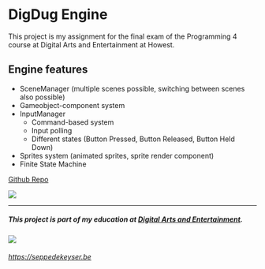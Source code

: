 # DigDug Engine
This project is my assignment for the final exam of the Programming 4 course at Digital Arts and Entertainment at Howest.

## Engine features
- SceneManager (multiple scenes possible, switching between scenes also possible)
- Gameobject-component system
- InputManager
	- Command-based system
	- Input polling
	- Different states (Button Pressed, Button Released, Button Held Down)
- Sprites system (animated sprites, sprite render component)
- Finite State Machine

[Github Repo](https://github.com/SeppahBaws/DigDug-Engine-Prog4)

![](https://seppedekeyser.be/img-ext/DigDug-Engine/DigDug-Showcase.png)

---
##### This project is part of my education at [Digital Arts and Entertainment](http://digitalartsandentertainment.be).
![](https://seppedekeyser.be/img-ext/DAE_Howest_logo.png)

###### https://seppedekeyser.be
